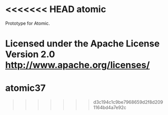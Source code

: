 <<<<<<< HEAD
atomic
========

Prototype for Atomic.

Licensed under the Apache License Version 2.0
http://www.apache.org/licenses/
=======
atomic37
========
>>>>>>> d3c194c1c9be7968659d2f8d2091164bd4a7e92c
